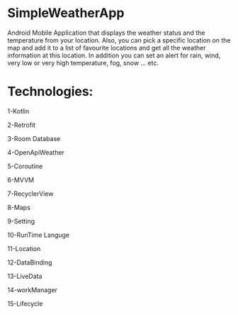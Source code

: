 # SimpleWeatherApp
 Android Mobile Application that displays the weather status and the temperature from your location. Also, you can pick a specific location on the map and add it to a list of favourite locations and get all the weather information at this location. In addition you can set an alert for rain, wind, very low or very high temperature, fog, snow … etc.

# Technologies:
1-Kotlin

2-Retrofit

3-Room Database

4-OpenApiWeather

5-Coroutine

6-MVVM

7-RecyclerView

8-Maps

9-Setting 

10-RunTime Languge

11-Location

12-DataBinding

13-LiveData

14-workManager

15-Lifecycle
